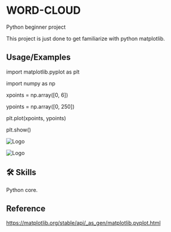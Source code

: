 # WORD-CLOUD

Python beginner project

This project is just done to get familiarize with python matplotlib.


## Usage/Examples

import matplotlib.pyplot as plt

import numpy as np

xpoints = np.array([0, 6])

ypoints = np.array([0, 250])

plt.plot(xpoints, ypoints)

plt.show()

![Logo](https://upload.wikimedia.org/wikipedia/commons/c/c3/Python-logo-notext.svg)

![Logo](https://upload.wikimedia.org/wikipedia/en/5/56/Matplotlib_logo.svg)


## 🛠 Skills

Python core.

## Reference

https://matplotlib.org/stable/api/_as_gen/matplotlib.pyplot.html


